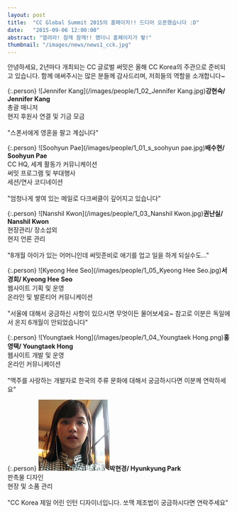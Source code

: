 ```yaml
---
layout: post
title:  "CC Global Summit 2015의 홈페이지!! 드디어 오픈했습니다 :D"
date:   "2015-09-06 12:00:00"
abstract: "열려라! 참깨 참깨!! 했더니 홈페이지가 뙇!"
thumbnail: "/images/news/news1_cck.jpg"
---
```


안녕하세요, 2년마다 개최되는 CC 글로벌 써밋은 올해 CC Korea의 주관으로 준비되고 있습니다. 함께 애써주시는 많은 분들께 감사드리며, 저희들의 역할을 소개합니다~

{:.person}
![Jennifer Kang](/images/people/1_02_Jennifer Kang.jpg)**강현숙/ Jennifer Kang**<br>
총괄 매니저<br>
현지 후원사 연결 및 기금 모금<br><br>
"스폰서에게 영혼을 팔고 계십니다" <br>

{:.person}
![Soohyun Pae](/images/people/1_01_s_soohyun pae.jpg)**배수현/ Soohyun Pae**<br> 
CC HQ, 세계 활동가 커뮤니케이션<br>
써밋 프로그램 및 부대행사<br>
세션/연사 코디네이션 <br><br>
"엄청나게 쌓여 있는 메일로 다크써클이 깊어지고 있습니다" <br>
 
{:.person}
![Nanshil Kwon](/images/people/1_03_Nanshil Kwon.jpg)**권난실/ Nanshil Kwon**<br>
현장관리/ 장소섭외<br>
현지 언론 관리 <br><br>
"8개월 아이가 있는 어머니인데 써밋준비로 애기를 업고 일을 하게 되실수도..." <br>

{:.person}
![Kyeong Hee Seo](/images/people/1_05_Kyeong Hee Seo.jpg)**서경희/ Kyeong Hee Seo**<br>
웹사이트 기획 및 운영<br>
온라인 및 발룬티어 커뮤니케이션 <br><br>
"서울에 대해서 궁금하신 사항이 있으시면 무엇이든 물어보세요~  참고로 이분은 독일에서 온지 6개월이 안되었습니다" <br>

{:.person}
![Youngtaek Hong](/images/people/1_04_Youngtaek Hong.png)**홍영택/ Youngtaek Hong**<br>
웹사이트 개발 및 운영<br>
온라인 커뮤니케이션 <br><br>
"맥주를 사랑하는 개발자로 한국의 주류 문화에 대해서 궁금하시다면 이분께 연락하세요"<br>

{:.person}
![Hyunkyung Park](/images/people/1_06_Hyunkyung%20Park.jpg)**박현경/ Hyunkyung Park**<br>
판촉물 디자인<br>
현장 및 소품 관리 <br><br>
"CC Korea 제일 어린 인턴 디자이너입니다. 쏘맥 제조법이 궁금하시다면 연락주세요" <br>
